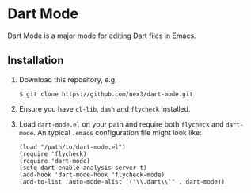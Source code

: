 Dart Mode
=========
Dart Mode is a major mode for editing Dart files in Emacs.

## Installation

1.  Download this repository, e.g.
      ```
      $ git clone https://github.com/nex3/dart-mode.git
      ```
1.  Ensure you have `cl-lib`, `dash` and `flycheck` installed.

1.  Load `dart-mode.el` on your path and require both `flycheck` and
    `dart-mode`. An typical `.emacs` configuration file might look
    like:
      ```
      (load "/path/to/dart-mode.el")
      (require 'flycheck)
      (require 'dart-mode)
      (setq dart-enable-analysis-server t)
      (add-hook 'dart-mode-hook 'flycheck-mode)
      (add-to-list 'auto-mode-alist '("\\.dart\\'" . dart-mode))
      ```
